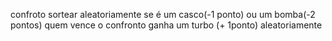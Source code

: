 confroto
    sortear aleatoriamente se é um casco(-1 ponto) ou um bomba(-2 pontos)
    quem vence o confronto ganha um turbo (+ 1ponto) aleatoriamente
